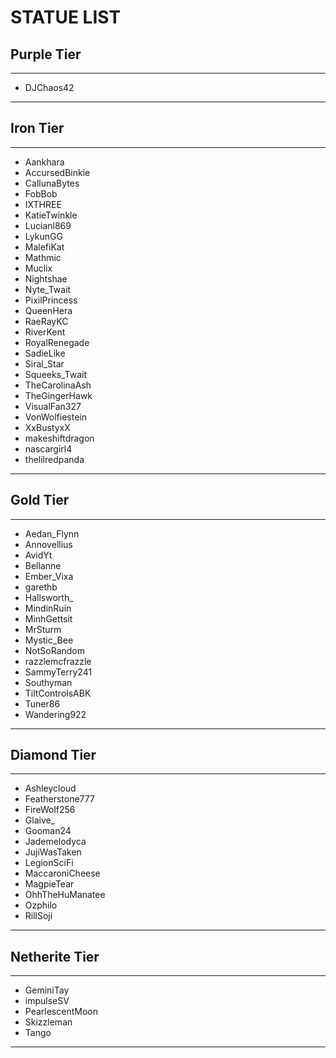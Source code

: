 # STATUE LIST

## Purple Tier
----
- DJChaos42
----
## Iron Tier
----
- Aankhara
- AccursedBinkie
- CallunaBytes
- FobBob
- IXTHREE
- KatieTwinkle
- Lucianl869
- LykunGG
- MalefiKat
- Mathmic
- Muclix
- Nightshae
- Nyte_Twait
- PixilPrincess
- QueenHera
- RaeRayKC
- RiverKent
- RoyalRenegade
- SadieLike
- Siral_Star
- Squeeks_Twait
- TheCarolinaAsh
- TheGingerHawk
- VisualFan327
- VonWolfiestein
- XxBustyxX
- makeshiftdragon
- nascargirl4
- thelilredpanda
----
## Gold Tier
----
- Aedan_Flynn
- Annovellius
- AvidYt
- Bellanne
- Ember_Vixa
- garethb
- Hallsworth_
- MindinRuin
- MinhGettsit
- MrSturm
- Mystic_Bee
- NotSoRandom
- razzlemcfrazzle
- SammyTerry241
- Southyman
- TiltControlsABK
- Tuner86
- Wandering922
----
## Diamond Tier
----
- Ashleycloud
- Featherstone777
- FireWolf256
- Glaive_
- Gooman24
- Jademelodyca
- JujiWasTaken
- LegionSciFi
- MaccaroniCheese
- MagpieTear
- OhhTheHuManatee
- Ozphilo
- RillSoji
----
## Netherite Tier
----
- GeminiTay
- impulseSV
- PearlescentMoon
- Skizzleman
- Tango
----
